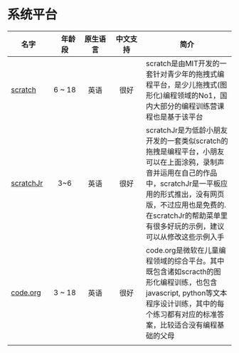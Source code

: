 
# 系统平台

|名字     |　年龄段  | 原生语言 | 中文支持　 | 简介　　|
|--------|:------------:|:---------:|:-----------:|--------|
|[scratch](https://scratch.mit.edu/) | 6 ~ 18 | 英语 | 很好 | scratch是由MIT开发的一套针对青少年的拖拽式编程平台，是少儿拖拽式(图形化)编程领域的No1，国内大部分的编程训练营课程也是基于该平台|
|[scratchJr](https://www.scratchjr.org/)| 3~6 | 英语 | 很好 | scratchJr是为低龄小朋友开发的一套类似scratch的拖拽是编程平台，小朋友可以在上面涂鸦，录制声音并运用在自己的作品中，scratchJr是一平板应用的形式推出，没有网页版，不过应用也是免费的.在scratchJr的帮助菜单里有很多好玩的示例，建议可以从修改这些示例入手|
|[code.org](https://code.org/)|3 ~ 18 | 英语　| 很好 | code.org是微软在儿童编程领域的综合平台。其中既包含诸如scracth的图形化编程训练，也包含javascript, python等文本程序设计训练，其中的每个练习都有对应的标准答案，比较适合没有编程基础的父母|
|<img width=200/>|<img width=400/>|<img width=400/>|<img width=450/>|<img width=200/>|
